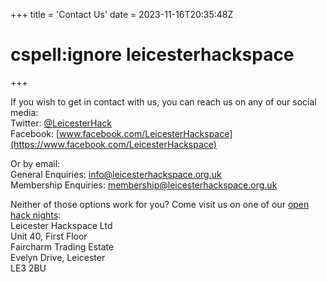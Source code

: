 +++
title = 'Contact Us'
date = 2023-11-16T20:35:48Z
# cspell:ignore leicesterhackspace
+++

If you wish to get in contact with us, you can reach us on any of our social media:  
Twitter: [@LeicesterHack](https://www.twitter.com/LeicesterHack)  
Facebook: [www.facebook.com/LeicesterHackspace](https://www.facebook.com/LeicesterHackspace)

Or by email:  
General Enquiries: [info@leicesterhackspace.org.uk](mailto:info@leicesterhackspace.org.uk)  
Membership Enquiries: [membership@leicesterhackspace.org.uk](mailto:membership@leicesterhackspace.org.uk)

Neither of those options work for you? Come visit us on one of our [open hack nights](/diary):  
Leicester Hackspace Ltd  
Unit 40, First Floor  
Faircharm Trading Estate  
Evelyn Drive, Leicester  
LE3 2BU
